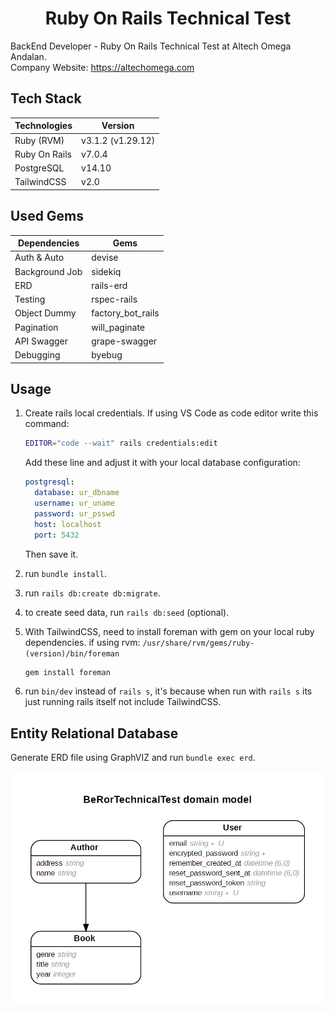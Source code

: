 <h1 align="center"><b>Ruby On Rails Technical Test</b></h1>

BackEnd Developer - Ruby On Rails Technical Test at Altech Omega Andalan.\
Company Website: https://altechomega.com

## Tech Stack

| Technologies       | Version           |
| ------------------ | ----------------- |
| Ruby (RVM)         | v3.1.2 (v1.29.12) |
| Ruby On Rails      | v7.0.4            |
| PostgreSQL         | v14.10            |
| TailwindCSS        | v2.0              |

## Used Gems

| Dependencies   | Gems              |
| -------------- | ----------------- |
| Auth & Auto    | devise            |
| Background Job | sidekiq           |
| ERD            | rails-erd         |
| Testing        | rspec-rails       |
| Object Dummy   | factory_bot_rails |
| Pagination     | will_paginate     |
| API Swagger    | grape-swagger     |
| Debugging      | byebug            |

## Usage

1. Create rails local credentials. If using VS Code as code editor write this command:
   ```bash
   EDITOR="code --wait" rails credentials:edit
   ```
   Add these line and adjust it with your local database configuration:
   ```yaml
   postgresql:
     database: ur_dbname
     username: ur_uname
     password: ur_psswd
     host: localhost
     port: 5432
   ```
   Then save it.
   
2. run `bundle install`.
3. run `rails db:create db:migrate`.
4. to create seed data, run `rails db:seed` (optional).
5. With TailwindCSS, need to install foreman with gem on your local ruby dependencies. if using rvm: `/usr/share/rvm/gems/ruby-(version)/bin/foreman`
   ```bash
   gem install foreman
   ```
6. run `bin/dev` instead of `rails s`, it's because when run with `rails s` its just running rails itself not include TailwindCSS.

## Entity Relational Database

Generate ERD file using GraphVIZ and run `bundle exec erd`.

![ERD](/img_docs/ERD.png)